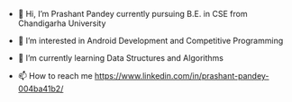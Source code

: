 - 👋 Hi, I’m Prashant Pandey currently pursuing B.E. in CSE from Chandigarha University
- 👀 I’m interested in Android Development and Competitive Programming
- 🌱 I’m currently learning Data Structures and Algorithms

- 📫 How to reach me https://www.linkedin.com/in/prashant-pandey-004ba41b2/

<!---
prashantkpandey/prashantkpandey is a ✨ special ✨ repository because its `README.md` (this file) appears on your GitHub profile.
You can click the Preview link to take a look at your changes.
--->
